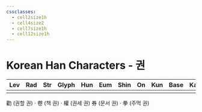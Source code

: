 ```yaml
---
cssclasses:
  - cell2size1h
  - cell4size2
  - cell7size1h
  - cell12size1h
---
```


# Korean Han Characters - 권

| Lev | Rad | Str | Glyph | Hun | Eum | Shin | On  | Kun | Base | Kana | Simp | Man | Can |
| :-: | :-: | :-: | :---: | :-: | :-: | :--: | :-: | :-: | :--: | :--: | :--: | :-: | :-: |
|     |     |     |       |     |     |      |     |     |      |      |      |     |     |
勸 (권할 권) · 卷 (책 권) · 權 (권세 권)
券 (문서 권) · 拳 (주먹 권)